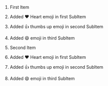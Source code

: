 1. First Item
  1. Added :heart: Heart emoji in first SubItem
  2. Added :+1: thumbs up emoji in second SubItem
  3. Added :smile: emoji in third SubItem

1. Second Item
  1. Added :heart: Heart emoji in first SubItem
  2. Added :+1: thumbs up emoji in second SubItem
  3. Added :smile: emoji in third SubItem
